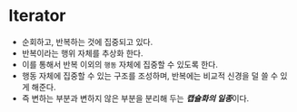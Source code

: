 # Iterator

- 순회하고, 반복하는 것에 집중되고 있다.
- 반복이라는 행위 자체를 추상화 한다.
- 이를 통해서 반복 이외의 `행동` 자체에 집중할 수 있도록 한다.
- 행동 자체에 집중할 수 있는 구조를 조성하며, 반복에는 비교적 신경을 덜 쓸 수 있게 해준다.
- 즉 변하는 부분과 변하지 않은 부분을 분리해 두는 ***캡슐화의 일종***이다.
